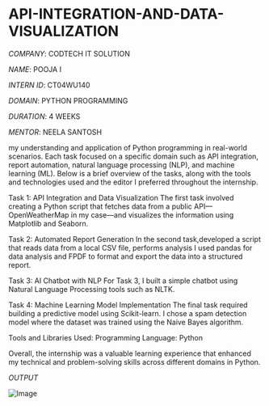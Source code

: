 # API-INTEGRATION-AND-DATA-VISUALIZATION

*COMPANY*: CODTECH IT SOLUTION

*NAME*: POOJA I

*INTERN ID*: CT04WU140

*DOMAIN*: PYTHON PROGRAMMING

*DURATION*: 4 WEEKS

*MENTOR*: NEELA SANTOSH

my understanding and application of Python programming in real-world scenarios. Each task focused on a specific domain such as API integration, report automation, natural language processing (NLP), and machine learning (ML). Below is a brief overview of the tasks, along with the tools and technologies used and the editor I preferred throughout the internship.

Task 1: API Integration and Data Visualization
The first task involved creating a Python script that fetches data from a public API—OpenWeatherMap in my case—and visualizes the information using Matplotlib and Seaborn.

Task 2: Automated Report Generation
In the second task,developed a script that reads data from a local CSV file, performs analysis I used pandas for data analysis and FPDF to format and export the data into a structured report.

Task 3: AI Chatbot with NLP
For Task 3, I built a simple chatbot using Natural Language Processing tools such as NLTK.

Task 4: Machine Learning Model Implementation
The final task required building a predictive model using Scikit-learn. I chose a spam detection model where the dataset was trained using the Naive Bayes algorithm.

Tools and Libraries Used:
Programming Language: Python

Overall, the internship was a valuable learning experience that enhanced my technical and problem-solving skills across different domains in Python.

*OUTPUT*

![Image](https://github.com/user-attachments/assets/2708a5fe-ece8-4dc0-b07f-67bf9296dee1)
